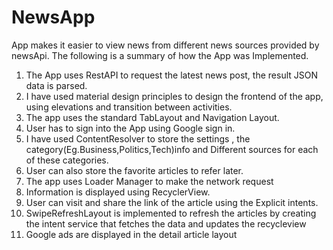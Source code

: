 # NewsApp

App makes it easier to view news from different news sources provided by newsApi. The following is a summary of how the App was
Implemented. 
  1. The App uses RestAPI to request the latest news post, the result JSON data is parsed.
  2. I have used material design principles to design the frontend of the app, using elevations and transition between activities.
  3. The app uses the standard TabLayout and Navigation Layout.
  4. User has to sign into the App using Google sign in.
  5. I have used ContentResolver to store the settings , the category(Eg.Business,Politics,Tech)info and Different sources for each 
  of these categories. 
  6. User can also store the favorite articles to refer later.
  7. The app uses Loader Manager to make the network request 
  8. Information is displayed using RecyclerView.
  9. User can visit and share the link of the article using the Explicit intents.
  10. SwipeRefreshLayout is implemented to refresh the articles by creating the intent service that fetches the data and updates the recycleview
  11. Google ads are displayed in the detail article layout
  
